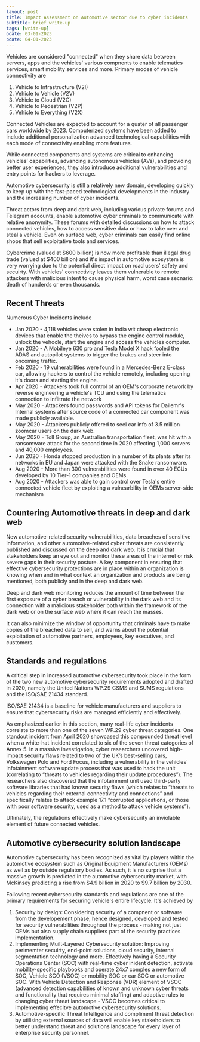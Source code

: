 ```yaml
---
layout: post
title: Impact Assessment on Automotive sector due to cyber incidents
subtitle: brief write-up
tags: [write-up]
odate: 03-01-2023
pdate: 04-01-2023
---
```

Vehicles are considered "connected" when they share data between servers, apps and the vehicles' various compnents to enable telematics services, smart mobility services and more. Primary modes of vehicle connectivity are
1. Vehicle to Infrastructure (V2I)
2. Vehicle to Vehicle (V2V)
3. Vehicle to Cloud (V2C)
4. Vehicle to Pedestrian (V2P)
5. Vehicle to Everything (V2X)

Connected Vehicles are expected to account for a quater of all passenger cars worldwide by 2023. Computerized systems have been added to include additional personalization advanced technological capabilities with each mode of connectivity enabling more features. 

While connected components and systems are critical to enhancing vehicles’ capabilities, advancing autonomous vehicles (AVs), and providing better user experiences, they also introduce additional vulnerabilities and entry points for hackers to leverage.

Automotive cybersecurity is still a relatively new domain, developing quickly to keep up with the fast-paced technological developments in the industry and the increasing number of cyber incidents.

Threat actors from deep and dark web, including various private forums and Telegram accounts, enable automotive cyber criminals to communicate with relative anonymity. These forums with detailed discussions on how to attack connected vehicles, how to access sensitive data or how to take over and steal a vehicle. Even on surface web, cyber criminals can easily find online shops that sell exploitative tools and services.

Cybercrime (valued at $600 billion) is now more profitable than illegal drug trade (valued at $400 billion) and it's impact in automotive ecosystem is very worrying due to the potential direct impact on road users' safety and secuirty. With vehicles' connectivity leaves them vulnerable to remote attackers with malicious intent to cause physical harm, worst case secnario: death of hunderds or even thousands.

## Recent Threats
Numerous Cyber Incidents include
- Jan 2020 - 4,118 vehicles were stolen in India wit cheap electronic devices that enable the theives to bypass the engine control module, unlock the vehocle, start the engine and access the vehicles computer.
- Jan 2020 - A Mobileye 630 pro and Tesla Model X hack fooled the ADAS and autopilot systems to trigger the brakes and steer into oncoming traffic.
- Feb 2020 - 19 vulnerabilities were found in a Mercedes-Benz E-class car, allowing hackers to control the vehicle remotely, including opening it's doors and starting the engine.
- Apr 2020 - Attackers took full control of an OEM's corporate network by reverse engineering a vehicle's TCU and using the telematics connection to inflitrate the network
- May 2020 - Attackers found passwords and API tokens for Dailemr's Internal systems after source code of a connected car component was made publicly available.
- May 2020 - Attackers publicly offered to seel car info of 3.5 million zoomcar users on the dark web.
- May 2020 - Toll Group, an Australian transportation fleet, was hit with a ransomware attack for the second time in 2020 affecting 1,000 servers and 40,000 employees.
- Jun 2020 - Honda stopped production in a number of its plants after its networks in EU and Japan were attacked with the Snake ransomware.
- Aug 2020 - More than 300 vulnerabilities were found in over 40 ECUs developed by 10 Tier-1 companies and OEMs.
- Aug 2020 - Attackers was able to gain control over Tesla's entire connected vehicle fleet by exploiting a vulnearbility in OEMs server-side mechanism 

## Countering Automotive threats in deep and dark web
New automotive-related security vulnerabilities, data breaches of sensitive information, and other automotive-related cyber threats are consistently published and discussed on the deep and dark web. It is crucial that stakeholders keep an eye out and monitor these areas of the internet or risk severe gaps in their security posture. A key component in ensuring that effective cybersecurity protections are in place within an organization is knowing when and in what context an organization and products are being mentioned, both publicly and in the deep and dark web. 

Deep and dark web monitoring reduces the amount of time between the first exposure of a cyber breach or vulnerability in the dark web and its connection with a malicious stakeholder both within the framework of the dark web or on the surface web where it can reach the masses. 

It can also minimize the window of opportunity that criminals have to make copies of the breached data to sell, and warns about the potential exploitation of automotive partners, employees, key executives, and customers.

## Standards and regulations
A critical step in increased automotive cybersecurity took place in the form of the two new automotive cybersecurity requirements adopted and drafted in 2020, namely the United Nations WP.29 CSMS and SUMS regulations and the
ISO/SAE 21434 standard.

ISO/SAE 21434 is a baseline for vehicle manufacturers and suppliers to ensure that cybersecurity risks are managed efficiently and effectively.

As emphasized earlier in this section, many real-life cyber incidents correlate to more than one of the seven WP.29 cyber threat categories. One standout incident from April 2020 showcased this compounded threat level when a white-hat incident correlated to six of the seven threat categories of Annex 5. In a massive investigation, cyber researchers uncovered high-impact security flaws related to two of the UK’s best-selling cars, Volkswagen Polo and Ford Focus, including a vulnerability in the vehicles' infotainment software update process that was used to hack the unit (correlating to “threats to vehicles regarding their update procedures”). The researchers also discovered that the infotainment unit used third-party software libraries that had known security flaws (which relates to “threats to vehicles regarding their external connectivity and connections” and specifically relates to attack example 17.1 “corrupted applications, or those with poor software security, used as a method to attack vehicle systems”).

Ultimately, the regulations effectively make cybersecurity an
inviolable element of future connected vehicles.

## Automotive cybersecurity solution landscape
Automotive cybersecurity has been recognized as vital by players
within the automotive ecosystem such as Original Equipment Manufacturers (OEMs) as well as by outside regulatory bodies. As such, it is no surprise that a massive growth is predicted in the automotive cybersecurity market, with McKinsey predicting a rise from $4.9 billion in 2020 to $9.7 billion by 2030.

Following recent cybersecurity standards and regulations are one of the primary requirements for securing vehicle's entire lifecycle. It's achieved by
1. Security by design: Considering security of a compnent or software from the developement phase, hence designed, developed and tested for security vulnerabilities throughout the process - making not just OEMs but also supply chain suppliers part of the security practices implementation.
2. Implementing Muilt-Layered Cybersecurity solution: Improving perimemter secuirty, end-point solutions, cloud security, internal segmentation technology and more. Effectively having a Security Operations Center (SOC) with real-time cyber inident detection, activate mobility-specific playbooks and operate 24x7 comples a new form of SOC, Vehicle SCO (VSOC) or mobility SOC or car SOC or automotive SOC. With Vehicle Detection and Response (VDR) element of VSOC (advanced detection capabilities of known and unknown cyber threats and functionality that requires minimal staffing) and adaptive rules to changing cyber threat landscape - VSOC becomes critical to implementing effecitve automotive cybersecurity solutions.
3. Automotive-specific Threat Intelligence and compliment threat detection by utilising external sources of data will enable key stakeholders to better understand threat and solutions landscape for every layer of enterprise security personnel.
